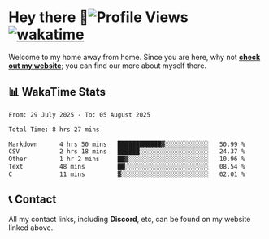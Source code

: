 # Hey there :wave:![Profile Views](https://komarev.com/ghpvc/?username=skifli) [![wakatime](https://wakatime.com/badge/user/b4317b02-0c6d-457b-82a4-a448b8a8d1df.svg)](https://wakatime.com/@b4317b02-0c6d-457b-82a4-a448b8a8d1df)

Welcome to my home away from home. Since you are here, why not [**check out my website**](https://skifli.github.io); you can find our more about myself there.

## 📊 WakaTime Stats

<!--START_SECTION:waka-->

```txt
From: 29 July 2025 - To: 05 August 2025

Total Time: 8 hrs 27 mins

Markdown      4 hrs 50 mins   ████████████▓░░░░░░░░░░░░   50.99 %
CSV           2 hrs 18 mins   ██████░░░░░░░░░░░░░░░░░░░   24.37 %
Other         1 hr 2 mins     ██▓░░░░░░░░░░░░░░░░░░░░░░   10.96 %
Text          48 mins         ██░░░░░░░░░░░░░░░░░░░░░░░   08.54 %
C             11 mins         ▓░░░░░░░░░░░░░░░░░░░░░░░░   02.01 %
```

<!--END_SECTION:waka-->

## 📞 Contact

All my contact links, including **Discord**, etc, can be found on my website linked above.
